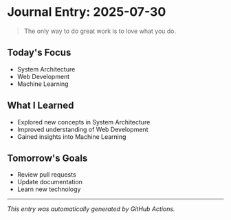 # Journal Entry: 2025-07-30

> The only way to do great work is to love what you do.

## Today's Focus
- System Architecture
- Web Development
- Machine Learning

## What I Learned
- Explored new concepts in System Architecture
- Improved understanding of Web Development
- Gained insights into Machine Learning

## Tomorrow's Goals
- Review pull requests
- Update documentation
- Learn new technology

---
*This entry was automatically generated by GitHub Actions.*